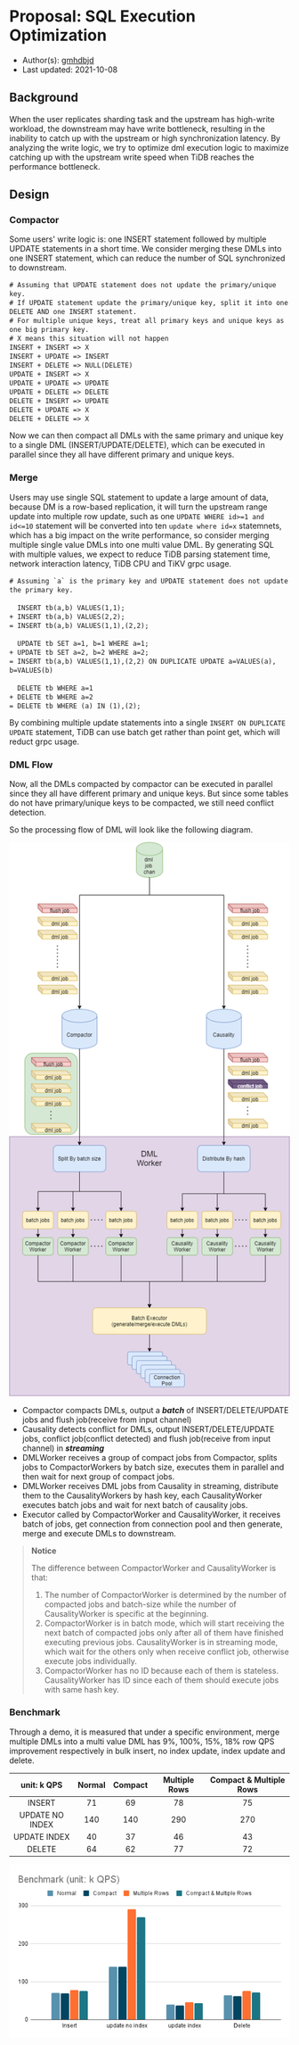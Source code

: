 # Proposal: SQL Execution Optimization

- Author(s):    [gmhdbjd](https://github.com/gmhdbjd)
- Last updated: 2021-10-08

## Background

When the user replicates sharding task and the upstream has high-write workload, the downstream may have write bottleneck, resulting in the inability to catch up with the upstream or high synchronization latency. By analyzing the write logic, we try to optimize dml execution logic to maximize catching up with the upstream write speed when TiDB reaches the performance bottleneck.

## Design

### Compactor

Some users' write logic is: one INSERT statement followed by multiple UPDATE statements in a short time. We consider merging these DMLs into one INSERT statement, which can reduce the number of SQL synchronized to downstream.

```
# Assuming that UPDATE statement does not update the primary/unique key.
# If UPDATE statement update the primary/unique key, split it into one DELETE AND one INSERT statement.
# For multiple unique keys, treat all primary keys and unique keys as one big primary key.
# X means this situation will not happen
INSERT + INSERT => X
INSERT + UPDATE => INSERT
INSERT + DELETE => NULL(DELETE)
UPDATE + INSERT => X
UPDATE + UPDATE => UPDATE
UPDATE + DELETE => DELETE
DELETE + INSERT => UPDATE
DELETE + UPDATE => X
DELETE + DELETE => X
```

Now we can then compact all DMLs with the same primary and unique key to a single DML (INSERT/UPDATE/DELETE), which can be executed in parallel since they all have different primary and unique keys.

### Merge

Users may use single SQL statement to update a large amount of data, because DM is a row-based replication, it will turn the upstream range update into multiple row update, such as one `UPDATE WHERE id>=1 and id<=10` statement will be converted into ten `update where id=x` statemnets, which has a big impact on the write performance, so consider merging multiple single value DMLs into one multi value DML. By generating SQL with multiple values, we expect to reduce TiDB parsing statement time, network interaction latency, TiDB CPU and TiKV grpc usage.

```
# Assuming `a` is the primary key and UPDATE statement does not update the primary key.

  INSERT tb(a,b) VALUES(1,1); 
+ INSERT tb(a,b) VALUES(2,2);
= INSERT tb(a,b) VALUES(1,1),(2,2);

  UPDATE tb SET a=1, b=1 WHERE a=1;
+ UPDATE tb SET a=2, b=2 WHERE a=2;
= INSERT tb(a,b) VALUES(1,1),(2,2) ON DUPLICATE UPDATE a=VALUES(a), b=VALUES(b)

  DELETE tb WHERE a=1
+ DELETE tb WHERE a=2
= DELETE tb WHERE (a) IN (1),(2);
```

By combining multiple update statements into a single `INSERT ON DUPLICATE UPDATE` statement, TiDB can use batch get rather than point get, which will reduct grpc usage.

### DML Flow

Now, all the DMLs compacted by compactor can be executed in parallel since they all have different primary and unique keys. But since some tables do not have primary/unique keys to be compacted, we still need conflict detection.

So the processing flow of DML will look like the following diagram.

![DML Flow](../media/flow.png)

- Compactor compacts DMLs, output a ***batch*** of INSERT/DELETE/UPDATE jobs and flush job(receive from input channel)
- Causality detects conflict for DMLs, output INSERT/DELETE/UPDATE jobs, conflict job(conflict detected) and flush job(receive from input channel) in ***streaming***
- DMLWorker receives a group of compact jobs from Compactor, splits jobs to CompactorWorkers by batch size, executes them in parallel and then wait for next group of compact jobs.
- DMLWorker receives DML jobs from Causality in streaming, distribute them to the CausalityWorkers by hash key, each CausalityWorker executes batch jobs and wait for next batch of causality jobs.
- Executor called by CompactorWorker and CausalityWorker, it receives batch of jobs, get connection from connection pool and then generate, merge and execute DMLs to downstream.

> **Notice**
> 
> The difference between CompactorWorker and CausalityWorker is that:
>  1. The number of CompactorWorker is determined by the number of compacted jobs and batch-size while the number of CausalityWorker is specific at the beginning.
>  2. CompactorWorker is in batch mode, which will start receiving the next batch of compacted jobs only after all of them have finished executing previous jobs. CausalityWorker is in streaming mode, which wait for the others only when receive conflict job, otherwise execute jobs individually.
>  3. CompactorWorker has no ID because each of them is stateless. CausalityWorker has ID since each of them should execute jobs with same hash key.
> 

### Benchmark

Through a demo, it is measured that under a specific environment, merge multiple DMLs into a multi value DML has 9%, 100%, 15%, 18% row QPS improvement respectively in bulk insert, no index update, index update and delete.

| unit: k QPS	| Normal | Compact | Multiple Rows | Compact & Multiple Rows |
| :-----------: | :----: | :-----: | :-----------: | :---------------------: |
| INSERT	| 71 | 69 | 78 | 75 |
| UPDATE NO INDEX | 140 | 140 | 290 | 270 |
| UPDATE INDEX	| 40 | 37 | 46 | 43 |
| DELETE	| 64 | 62 | 77 | 72 |

![benchmark](../media/dml-execution-optimization-benchmark.png)
